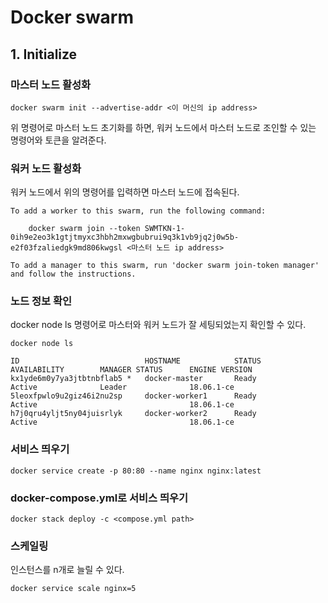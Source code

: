 # Docker swarm

## 1. Initialize

### 마스터 노드 활성화
```
docker swarm init --advertise-addr <이 머신의 ip address> 
```
위 명령어로 마스터 노드 초기화를 하면, 워커 노드에서 마스터 노드로 조인할 수 있는 명령어와 토큰을 알려준다.

### 워커 노드 활성화

워커 노드에서 위의 명령어를 입력하면 마스터 노드에 접속된다.
```
To add a worker to this swarm, run the following command:

    docker swarm join --token SWMTKN-1-0ih9e2eo3k1gtjtmyxc3hbh2mxwgbubrui9q3k1vb9jq2j0w5b-e2f03fzaliedgk9md806kwgsl <마스터 노드 ip address> 

To add a manager to this swarm, run 'docker swarm join-token manager' and follow the instructions.
```


### 노드 정보 확인

docker node ls 명령어로 마스터와 워커 노드가 잘 세팅되었는지 확인할 수 있다.
```
docker node ls

ID                            HOSTNAME            STATUS              AVAILABILITY        MANAGER STATUS      ENGINE VERSION
kx1yde6m0y7ya3jtbtnbflab5 *   docker-master       Ready               Active              Leader              18.06.1-ce
5leoxfpwlo9u2giz46i2nu2sp     docker-worker1      Ready               Active                                  18.06.1-ce
h7j0qru4yljt5ny04juisrlyk     docker-worker2      Ready               Active                                  18.06.1-ce
```

### 서비스 띄우기
```
docker service create -p 80:80 --name nginx nginx:latest
```

### docker-compose.yml로 서비스 띄우기
```
docker stack deploy -c <compose.yml path>
```

### 스케일링
인스턴스를 n개로 늘릴 수 있다.
```
docker service scale nginx=5
```



